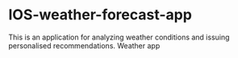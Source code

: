 # IOS-weather-forecast-app
This is an application for analyzing weather conditions and issuing personalised recommendations.
 Weather app
